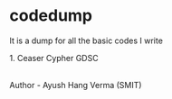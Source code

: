 # codedump
It is a dump for all the basic codes I write
<p>1. Ceaser Cypher GDSC</p>
<br>
Author - Ayush Hang Verma (SMIT)
